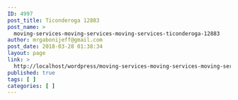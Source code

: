 ```yaml
---
ID: 4997
post_title: Ticonderoga 12883
post_name: >
  moving-services-moving-services-moving-services-ticonderoga-12883
author: mrgabonijeff@gmail.com
post_date: 2018-03-28 01:38:34
layout: page
link: >
  http://localhost/wordpress/moving-services-moving-services-moving-services-ticonderoga-12883/
published: true
tags: [ ]
categories: [ ]
---
```

